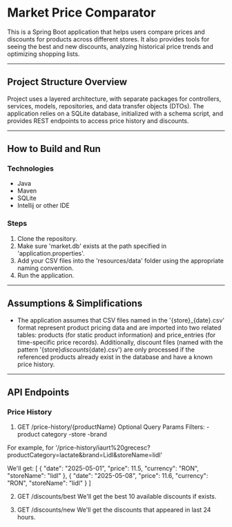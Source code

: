# Market Price Comparator

This is a Spring Boot application that helps users compare prices and discounts for products across different stores. It also provides tools for seeing the best and new discounts, analyzing historical price trends and optimizing shopping lists.

---

##  Project Structure Overview

Project uses a layered architecture, with separate packages for controllers, services, models, repositories, and data transfer objects (DTOs). The application relies on a SQLite database, initialized with a schema script, and provides REST endpoints to access price history and discounts.

---

## How to Build and Run

### Technologies

- Java
- Maven
- SQLite
- Intellij or other IDE

### Steps

1. Clone the repository.
2. Make sure 'market.db' exists at the path specified in 'application.properties'.
3. Add your CSV files into the 'resources/data' folder using the appropriate naming convention.
4. Run the application.

---

## Assumptions & Simplifications
- The application assumes that CSV files named in the '{store}_{date}.csv' format represent product pricing data and are imported into two related tables: products (for static product information) and price_entries (for time-specific price records). Additionally, discount files (named with the pattern '{store}_discounts_{date}.csv') are only processed if the referenced products already exist in the database and have a known price history.

---

## API Endpoints

### Price History
1. GET /price-history/{productName}
Optional Query Params Filters:
-product category
-store
-brand

For example, for '/price-history/iaurt%20grecesc?productCategory=lactate&brand=Lidl&storeName=lidl' 

We'll get:
[
  {
    "date": "2025-05-01",
    "price": 11.5,
    "currency": "RON",
    "storeName": "lidl"
  },
  {
    "date": "2025-05-08",
    "price": 11.6,
    "currency": "RON",
    "storeName": "lidl"
  }
]

2. GET /discounts/best
We'll get the best 10 available discounts if exists.

3. GET /discounts/new
We'll get the discounts that appeared in last 24 hours.
